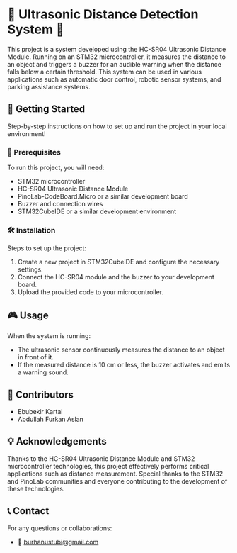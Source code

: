 # 🚀 Ultrasonic Distance Detection System 🚀

This project is a system developed using the HC-SR04 Ultrasonic Distance Module. Running on an STM32 microcontroller, it measures the distance to an object and triggers a buzzer for an audible warning when the distance falls below a certain threshold. This system can be used in various applications such as automatic door control, robotic sensor systems, and parking assistance systems.

## 🌟 Getting Started

Step-by-step instructions on how to set up and run the project in your local environment!

### 🔧 Prerequisites

To run this project, you will need:
- STM32 microcontroller
- HC-SR04 Ultrasonic Distance Module
- PinoLab-CodeBoard.Micro or a similar development board
- Buzzer and connection wires
- STM32CubeIDE or a similar development environment

### 🛠 Installation

Steps to set up the project:
1. Create a new project in STM32CubeIDE and configure the necessary settings.
2. Connect the HC-SR04 module and the buzzer to your development board.
3. Upload the provided code to your microcontroller.

## 🎮 Usage

When the system is running:
- The ultrasonic sensor continuously measures the distance to an object in front of it.
- If the measured distance is 10 cm or less, the buzzer activates and emits a warning sound.

## 👥 Contributors

- Ebubekir Kartal
- Abdullah Furkan Aslan

## 💡 Acknowledgements

Thanks to the HC-SR04 Ultrasonic Distance Module and STM32 microcontroller technologies, this project effectively performs critical applications such as distance measurement. Special thanks to the STM32 and PinoLab communities and everyone contributing to the development of these technologies.

## 📞 Contact

For any questions or collaborations:

- 📧 burhanustubi@gmail.com
